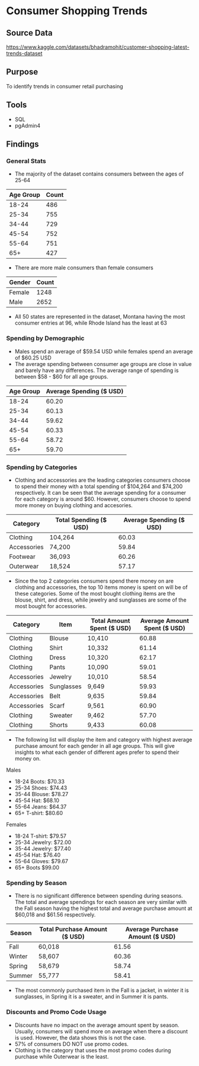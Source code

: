 # Consumer Shopping Trends
## Source Data
https://www.kaggle.com/datasets/bhadramohit/customer-shopping-latest-trends-dataset

## Purpose
To identify trends in consumer retail purchasing

## Tools
- SQL
- pgAdmin4

## Findings

### General Stats
- The majority of the dataset contains consumers between the ages of 25-64

| Age Group | Count |
|-|-|
| 18-24 | 486 |
| 25-34 | 755 |
| 34-44 | 729 |
| 45-54 | 752 |
| 55-64 | 751 |
| 65+ | 427 |

- There are more male consumers than female consumers

| Gender | Count |
|-|-|
| Female | 1248 |
| Male | 2652 |

- All 50 states are represented in the dataset, Montana having the most consumer entries at 96, while Rhode Island has the least at 63

### Spending by Demographic

- Males spend an average of $59.54 USD while females spend an average of $60.25 USD
- The average spending between consumer age groups are close in value and barely have any differences. The average range of spending is between $58 - $60 for all age groups.

| Age Group | Average Spending ($ USD) |
|-|-|
| 18-24 | 60.20 |
| 25-34 | 60.13 |
| 34-44 | 59.62 |
| 45-54 | 60.33 |
| 55-64 | 58.72 |
| 65+ | 59.70 |

### Spending by Categories

- Clothing and accessories are the leading categories consumers choose to spend their money with a total spending of $104,264 and $74,200 respectively. It can be seen that the average spending for a consumer for each category is around $60. However, consumers choose to spend more money on buying clothing and accesories.

| Category | Total Spending ($ USD) | Average Spending ($ USD) | 
|-|-|-|
| Clothing | 104,264 | 60.03 |
| Accessories | 74,200 | 59.84 |
| Footwear | 36,093 | 60.26 |
| Outerwear | 18,524 | 57.17 |

- Since the top 2 categories consumers spend there money on are clothing and accessories, the top 10 items money is spent on will be of these categories. Some of the most bought clothing items are the blouse, shirt, and dress, while jewelry and sunglasses are some of the most bought for accessories.
  
| Category | Item | Total Amount Spent ($ USD) | Average Amount Spent ($ USD) |
|-|-|-|-|
| Clothing | Blouse | 10,410 | 60.88 |
| Clothing | Shirt | 10,332 | 61.14 |
| Clothing | Dress | 10,320 | 62.17 |
| Clothing | Pants | 10,090 | 59.01 |
| Accessories | Jewelry | 10,010 | 58.54 |
| Accessories | Sunglasses | 9,649 | 59.93 |
| Accessories | Belt | 9,635 | 59.84 |
| Accessories | Scarf | 9,561 | 60.90 |
| Clothing | Sweater | 9,462 | 57.70 |
| Clothing | Shorts | 9,433 | 60.08 |

- The following list will display the item and category with highest average purchase amount for each gender in all age groups. This will give insights to what each gender of different ages prefer to spend their money on.

Males
- 18-24 Boots: $70.33
- 25-34 Shoes: $74.43 
- 35-44 Blouse: $78.27
- 45-54 Hat: $68.10
- 55-64 Jeans: $64.37
- 65+ T-shirt: $80.60

Females
- 18-24 T-shirt: $79.57
- 25-34 Jewelry: $72.00
- 35-44 Jewelry: $77.40
- 45-54 Hat: $76.40
- 55-64 Gloves: $79.67
- 65+ Boots $99.00

### Spending by Season

- There is no significant difference between spending during seasons. The total and average spendings for each season are very similar with the Fall season having the highest total and average purchase amount at $60,018 and $61.56 respectively. 

| Season | Total Purchase Amount ($ USD) | Average Purchase Amount ($ USD) |
|-|-|-|
| Fall | 60,018 | 61.56 | 
| Winter | 58,607 | 60.36 |
| Spring | 58,679 | 58.74 |
| Summer | 55,777 | 58.41 |

- The most commonly purchased item in the Fall is a jacket, in winter it is sunglasses, in Spring it is a sweater, and in Summer it is pants.

### Discounts and Promo Code Usage
- Discounts have no impact on the average amount spent by season. Usually, consumers will spend more on average when there a discount is used. However, the data shows this is not the case.
- 57% of consumers DO NOT use promo codes.
- Clothing is the category that uses the most promo codes during purchase while Outerwear is the least.



 

